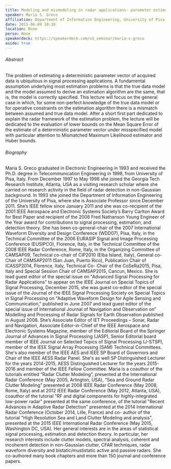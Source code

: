 ```yaml
---
title: Modeling and mismodeling in radar applications- parameter estimation and bounds
speaker: Maria S. Greco
affiliation: Department of Information Engineering, University of Pisa, Italy
date: 2015-06-09 10:30
location: None
perso: None
speakerdeck: https://speakerdeck.com/s3_seminar/maria-s-greco
aside: true
---
```


###### Abstract
The problem of estimating a deterministic parameter vector of acquired
data is ubiquitous in signal processing applications. A fundamental
assumption underlying most estimation problems is that the true data
model and the model assumed to derive an estimation algorithm are the
same, that is, the model is correctly specified. This lecture will
focus on the general case in which, for some non-perfect knowledge of
the true data model or for operative constraints on the estimation
algorithm there is a mismatch between assumed and true data model.
After a short first part dedicated to explain the radar framework of
the estimation problem, the lecture will be dedicated to the
evaluation of lower bounds on the Mean Square Error of the estimate of
a deterministic parameter vector under misspecified model with
particular attention to Mismatched Maximum Likelihood estimator and
Huber bounds.

###### Biography
Maria S. Greco graduated in Electronic Engineering in 1993 and
received the Ph.D. degree in Telecommunication Engineering in 1998,
from University of Pisa, Italy. From December 1997 to May 1998 she
joined the Georgia Tech Research Institute, Atlanta, USA as a visiting
research scholar where she carried on research activity in the field
of radar detection in non-Gaussian background. In 1993 she joined the
Department of Information Engineering of the University of Pisa, where
she is Associate Professor since December 2011. She’s IEEE fellow
since January 2011 and she was co-recipient of the 2001 IEEE Aerospace
and Electronic Systems Society’s Barry Carlton Award for Best Paper
and recipient of the 2008 Fred Nathanson Young Engineer of the Year
award for contributions to signal processing, estimation, and
detection theory. She has been co-general-chair of the 2007
International Waveform Diversity and Design Conference (WDD07), Pisa,
Italy, in the Technical Committee of the 2006 EURASIP Signal and Image
Processing Conference (EUSIPCO), Florence, Italy, in the Technical
Committee of the 2008 IEEE Radar Conference, Rome, Italy, in the
Organizing Committee of CAMSAP09, Technical co-chair of CIP2010 (Elba
Island, Italy), General co-Chair of CAMSAP2011 (San Juan, Puerto
Rico), Publication Chair of ICASSP2014, Florence, Italy, Technical Co-
Chair of the CoSeRa2015, Pisa, Italy and Special Session Chair of
CAMSAP2015, Cancun, Mexico. She is lead guest editor of the special
issue on "Advanced Signal Processing for Radar Applications" to appear
on the IEEE Journal on Special Topics of Signal Processing, December
2015, she was guest co-editor of the special issue of the Journal of
the IEEE Signal Processing Society on Special Topics in Signal
Processing on "Adaptive Waveform Design for Agile Sensing and
Communication," published in June 2007 and lead guest editor of the
special issue of International Journal of Navigation and Observation
on” Modelling and Processing of Radar Signals for Earth Observation
published in August 2008. She’s Associate Editor of IET Proceedings –
Sonar, Radar and Navigation, Associate Editor-in-Chief of the IEEE
Aerospace and Electronic Systems Magazine, member of the Editorial
Board of the Springer Journal of Advances in Signal Processing (JASP),
Senior Editorial board member of IEEE Journal on Selected Topics of
Signal Processing (J-STSP), member of the IEEE Signal Array Processing
(SAM) Technical Committees. She's also member of the IEEE AES and IEEE
SP Board of Governors and Chair of the IEEE AESS Radar Panel. She's as
well SP Distinguished Lecturer for the years 2014-2015, AESS
Distinguished Lecturer for the years 2015-2016 and member of the IEEE
Fellow Committee. Maria is a coauthor of the tutorials entitled “Radar
Clutter Modeling”, presented at the International Radar Conference
(May 2005, Arlington, USA), “Sea and Ground Radar Clutter Modeling”
presented at 2008 IEEE Radar Conference (May 2008, Rome, Italy) and at
2012 IEEE Radar Conference (May 2012, Atlanta, USA), coauthor of the
tutorial "RF and digital components for highly-integrated low-power
radar" presented at the same conference, of the tutorial "Recent
Advances in Adaptive Radar Detection" presented at the 2014
International Radar Conference (October 2014, Lille, France) and co-
author of the tutorial "High Resolution Sea and Land Clutter Modeling
and analysis", presented at the 2015 IEEE International Radar
Conference (May 2015, Washington DC, USA). Her general interests are
in the areas of statistical signal processing, estimation and
detection theory. In particular, her research interests include
clutter models, spectral analysis, coherent and incoherent detection
in non-Gaussian clutter, CFAR techniques, radar waveform diversity and
bistatic/mustistatic active and passive radars. She co-authored many
book chapters and more than 150 journal and conference papers.